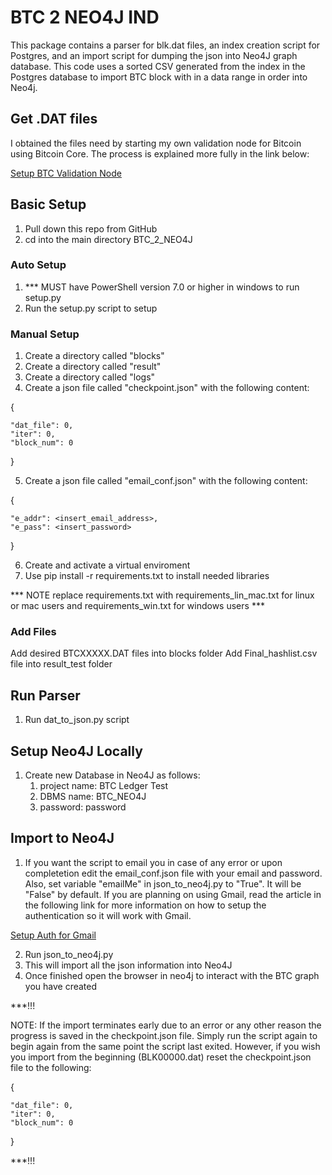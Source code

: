 # BTC 2 NEO4J IND

This package contains a parser for blk.dat files, an index creation script for Postgres, and an import script for dumping the json into Neo4J graph database. This code uses a sorted CSV generated from the index in the Postgres database to import BTC block with in a data range in order into Neo4j.

## Get .DAT files

I obtained the files need by starting my own validation node for Bitcoin using Bitcoin Core. The process is explained more fully in the link below:

[Setup BTC Validation Node](https://link-url-here.org)

## Basic Setup

1. Pull down this repo from GitHub
2. cd into the main directory BTC_2_NEO4J

### Auto Setup

1. *** MUST have PowerShell version 7.0 or higher in windows to run setup.py
2. Run the setup.py script to setup

### Manual Setup

1. Create a directory called "blocks"
2. Create a directory called "result"
3. Create a directory called "logs"
4. Create a json file called "checkpoint.json" with the following content:

{

    "dat_file": 0,
    "iter": 0,
    "block_num": 0

}

5. Create a json file called "email_conf.json" with the following content:

{

    "e_addr": <insert_email_address>,
    "e_pass": <insert_password>

}

6. Create and activate a virtual enviroment
7. Use pip install -r requirements.txt to install needed libraries

*** NOTE replace requirements.txt with requirements_lin_mac.txt for linux or mac users and requirements_win.txt for windows users ***

### Add Files

Add desired BTCXXXXX.DAT files into blocks folder
Add Final_hashlist.csv file into result_test folder

## Run Parser

1. Run dat_to_json.py script

## Setup Neo4J Locally

1. Create new Database in Neo4J as follows:
   1. project name: BTC Ledger Test
   2. DBMS name: BTC_NEO4J
   3. password: password

## Import to Neo4J

1. If you want the script to email you in case of any error or upon completetion edit the email_conf.json file with your email and password. Also, set variable "emailMe" in json_to_neo4j.py to "True". It will be "False" by default. If you are planning on using Gmail, read the article in the following link for more information on how to setup the authentication so it will work with Gmail.

[Setup Auth for Gmail](https://leimao.github.io/blog/Python-Send-Gmail/)

2. Run json_to_neo4j.py
3. This will import all the json information into Neo4J
4. Once finished open the browser in neo4j to interact with the BTC graph you have created

***!!!

NOTE: If the import terminates early due to an error or any other reason the progress is saved in the checkpoint.json file. Simply run the script again to begin again from the same point the script last exited. However, if you wish you import from the beginning (BLK00000.dat) reset the checkpoint.json file to the following:

{

    "dat_file": 0,
    "iter": 0,
    "block_num": 0

}

***!!!
